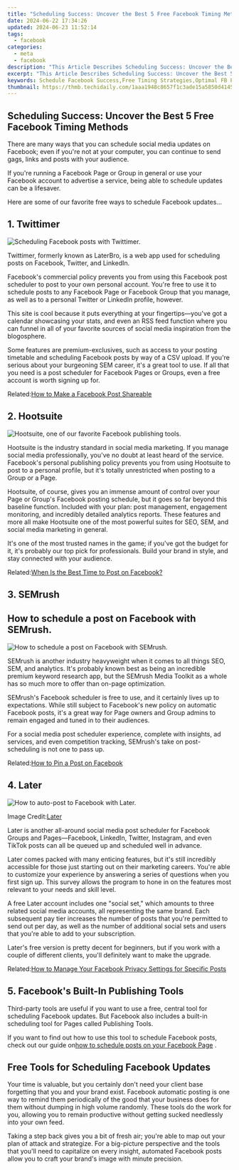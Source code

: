 ```yaml
---
title: "Scheduling Success: Uncover the Best 5 Free Facebook Timing Methods"
date: 2024-06-22 17:34:26
updated: 2024-06-23 11:52:14
tags:
  - facebook
categories:
  - meta
  - facebook
description: "This Article Describes Scheduling Success: Uncover the Best 5 Free Facebook Timing Methods"
excerpt: "This Article Describes Scheduling Success: Uncover the Best 5 Free Facebook Timing Methods"
keywords: Schedule Facebook Success,Free Timing Strategies,Optimal FB Post Times,Free FB Timing Tips,Maximize Social Media Engagement,Effective FB Scheduling,Best FB Post Time Methods
thumbnail: https://thmb.techidaily.com/1aaa1948c8657f1c3ade15a5850d4145b4cb86fea7e0bf45a6a316b50b831479.jpg
---
```


## Scheduling Success: Uncover the Best 5 Free Facebook Timing Methods

 There are many ways that you can schedule social media updates on Facebook; even if you're not at your computer, you can continue to send gags, links and posts with your audience.

 If you're running a Facebook Page or Group in general or use your Facebook account to advertise a service, being able to schedule updates can be a lifesaver.

 Here are some of our favorite free ways to schedule Facebook updates...

## 1. Twittimer

![Scheduling Facebook posts with Twittimer.](https://static1.makeuseofimages.com/wordpress/wp-content/uploads/2021/12/schedule-facebook-post.png)

 Twittimer, formerly known as LaterBro, is a web app used for scheduling posts on Facebook, Twitter, and LinkedIn.

 Facebook's commercial policy prevents you from using this Facebook post scheduler to post to your own personal account. You're free to use it to schedule posts to any Facebook Page or Facebook Group that you manage, as well as to a personal Twitter or LinkedIn profile, however.

 This site is cool because it puts everything at your fingertips—you've got a calendar showcasing your stats, and even an RSS feed function where you can funnel in all of your favorite sources of social media inspiration from the blogosphere.

 Some features are premium-exclusives, such as access to your posting timetable and scheduling Facebook posts by way of a CSV upload. If you're serious about your burgeoning SEM career, it's a great tool to use. If all that you need is a post scheduler for Facebook Pages or Groups, even a free account is worth signing up for.

 Related:[How to Make a Facebook Post Shareable](https://www.makeuseof.com/how-to-make-facebook-post-shareable/)

## 2. Hootsuite

![Hootsuite, one of our favorite Facebook publishing tools.](https://static1.makeuseofimages.com/wordpress/wp-content/uploads/2021/12/facebook-schedule-post.png)

 Hootsuite is the industry standard in social media marketing. If you manage social media professionally, you've no doubt at least heard of the service. Facebook's personal publishing policy prevents you from using Hootsuite to post to a personal profile, but it's totally unrestricted when posting to a Group or a Page.

 Hootsuite, of course, gives you an immense amount of control over your Page or Group's Facebook posting schedule, but it goes so far beyond this baseline function. Included with your plan: post management, engagement monitoring, and incredibly detailed analytics reports. These features and more all make Hootsuite one of the most powerful suites for SEO, SEM, and social media marketing in general.

 It's one of the most trusted names in the game; if you've got the budget for it, it's probably our top pick for professionals. Build your brand in style, and stay connected with your audience.

 Related:[When Is the Best Time to Post on Facebook?](https://www.makeuseof.com/best-time-to-post-on-facebook/)

## 3. SEMrush

## How to schedule a post on Facebook with SEMrush.

![How to schedule a post on Facebook with SEMrush.](https://static0.makeuseofimages.com/wordpress/wp-content/uploads/2021/12/facebook-posts-schedule.png)

 SEMrush is another industry heavyweight when it comes to all things SEO, SEM, and analytics. It's probably known best as being an incredible premium keyword research app, but the SEMrush Media Toolkit as a whole has so much more to offer than on-page optimization.

 SEMrush's Facebook scheduler is free to use, and it certainly lives up to expectations. While still subject to Facebook's new policy on automatic Facebook posts, it's a great way for Page owners and Group admins to remain engaged and tuned in to their audiences.

 For a social media post scheduler experience, complete with insights, ad services, and even competition tracking, SEMrush's take on post-scheduling is not one to pass up.

 Related:[How to Pin a Post on Facebook](https://www.makeuseof.com/how-to-pin-a-facebook-post/)

## 4. Later

![How to auto-post to Facebook with Later.](https://static1.makeuseofimages.com/wordpress/wp-content/uploads/2021/12/how-to-schedule-post-on-facebook.png)

 Image Credit:[Later](https://later.com/)

 Later is another all-around social media post scheduler for Facebook Groups and Pages—Facebook, LinkedIn, Twitter, Instagram, and even TikTok posts can all be queued up and scheduled well in advance.

 Later comes packed with many enticing features, but it's still incredibly accessible for those just starting out on their marketing careers. You're able to customize your experience by answering a series of questions when you first sign up. This survey allows the program to hone in on the features most relevant to your needs and skill level.

 A free Later account includes one "social set," which amounts to three related social media accounts, all representing the same brand. Each subsequent pay tier increases the number of posts that you're permitted to send out per day, as well as the number of additional social sets and users that you're able to add to your subscription.

 Later's free version is pretty decent for beginners, but if you work with a couple of different clients, you'll definitely want to make the upgrade.

 Related:[How to Manage Your Facebook Privacy Settings for Specific Posts](https://www.makeuseof.com/how-to-manage-facebook-privacy-settings-for-specific-posts/)

## 5\. Facebook's Built-In Publishing Tools

 Third-party tools are useful if you want to use a free, central tool for scheduling Facebook updates. But Facebook also includes a built-in scheduling tool for Pages called Publishing Tools.

 If you want to find out how to use this tool to schedule Facebook posts, check out our guide on[how to schedule posts on your Facebook Page](https://www.makeuseof.com/schedule-facebook-page-posts/) .

## Free Tools for Scheduling Facebook Updates

 Your time is valuable, but you certainly don't need your client base forgetting that you and your brand exist. Facebook automatic posting is one way to remind them periodically of the good that your business does for them without dumping in high volume randomly. These tools do the work for you, allowing you to remain productive without getting sucked needlessly into your own feed.

 Taking a step back gives you a bit of fresh air; you're able to map out your plan of attack and strategize. For a big-picture perspective and the tools that you'll need to capitalize on every insight, automated Facebook posts allow you to craft your brand's image with minute precision.


<ins class="adsbygoogle"
     style="display:block"
     data-ad-format="autorelaxed"
     data-ad-client="ca-pub-7571918770474297"
     data-ad-slot="1223367746"></ins>



<ins class="adsbygoogle"
     style="display:block"
     data-ad-client="ca-pub-7571918770474297"
     data-ad-slot="8358498916"
     data-ad-format="auto"
     data-full-width-responsive="true"></ins>
